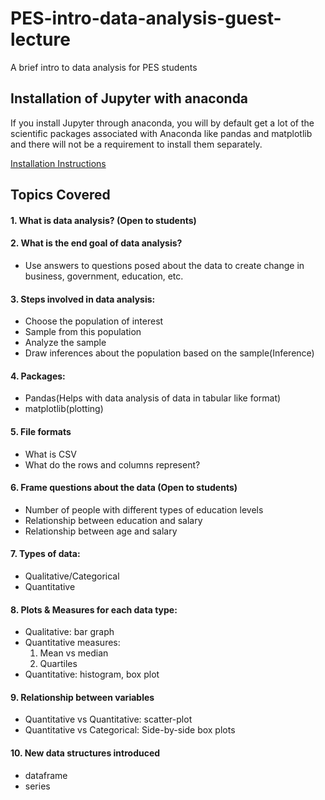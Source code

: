 # PES-intro-data-analysis-guest-lecture
A brief intro to data analysis for PES students

## Installation of Jupyter with anaconda

If you install Jupyter through anaconda, you will by default get a lot of the scientific packages associated with Anaconda like pandas and matplotlib and there will not be a requirement to install them separately.

[Installation Instructions](http://jupyter.readthedocs.io/en/latest/install.html#installing-jupyter-using-anaconda-and-conda)

## Topics Covered

#### 1. What is data analysis? (Open to students)
#### 2. What is the end goal of data analysis?
- Use answers to questions posed about the data to create change in business, government, education, etc.
#### 3. Steps involved in data analysis:
- Choose the population of interest
- Sample from this population
- Analyze the sample
- Draw inferences about the population based on the sample(Inference)
#### 4. Packages:
- Pandas(Helps with data analysis of data in tabular like format)
- matplotlib(plotting)
#### 5. File formats
- What is CSV
- What do the rows and columns represent?
#### 6. Frame questions about the data (Open to students)
- Number of people with different types of education levels
- Relationship between education and salary
- Relationship between age and salary
#### 7. Types of data:
- Qualitative/Categorical
- Quantitative
#### 8. Plots & Measures for each data type:
- Qualitative: bar graph
- Quantitative measures:
  1. Mean vs median 
  2. Quartiles
- Quantitative: histogram, box plot
#### 9. Relationship between variables
- Quantitative vs Quantitative: scatter-plot
- Quantitative vs Categorical: Side-by-side box plots
#### 10. New data structures introduced
- dataframe
- series


